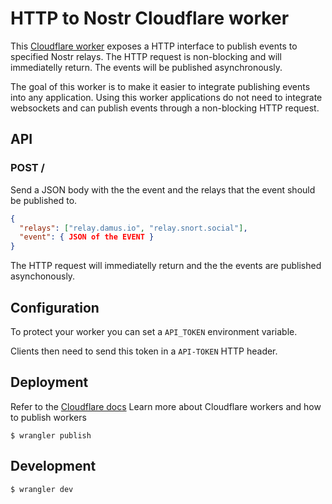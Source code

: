 # HTTP to Nostr Cloudflare worker

This [Cloudflare worker](https://workers.cloudflare.com/) exposes a HTTP interface to publish events to specified Nostr relays. 
The HTTP request is non-blocking and will immediatelly return. The events will be published asynchronously.

The goal of this worker is to make it easier to integrate publishing events into any application. 
Using this worker applications do not need to integrate websockets and can publish events through a non-blocking HTTP request.


## API

### POST /

Send a JSON body with the the event and the relays that the event should be published to.

```json
{
  "relays": ["relay.damus.io", "relay.snort.social"],
  "event": { JSON of the EVENT }
}

```

The HTTP request will immediatelly return and the the events are published asynchonously. 

## Configuration

To protect your worker you can set a `API_TOKEN` environment variable.

Clients then need to send this token in a `API-TOKEN` HTTP header.


## Deployment

Refer to the [Cloudflare docs](https://developers.cloudflare.com/workers/get-started/guide/) Learn more about Cloudflare workers and how to publish workers

```
$ wrangler publish
```

## Development

```
$ wrangler dev
```


